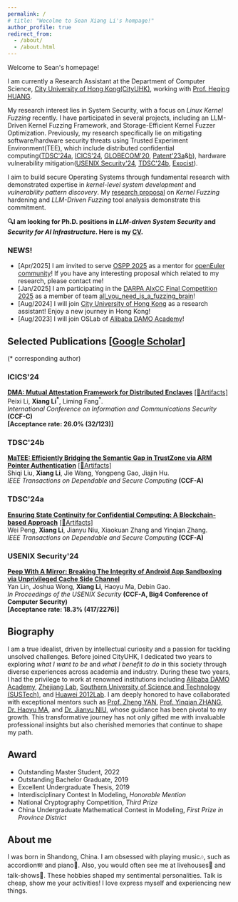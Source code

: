```yaml
---
permalink: /
# title: "Wecolme to Sean Xiang Li's hompage!"
author_profile: true
redirect_from: 
  - /about/
  - /about.html
---
```


Welcome to Sean's homepage!

I am currently a Research Assistant at the Department of Computer Science, [City University of Hong Kong(CityUHK)](https://www.cityu.edu.hk/), working with [Prof. Heqing HUANG](https://www.cs.cityu.edu.hk/~heqhuang).

My research interest lies in System Security, with a focus on _Linux Kernel Fuzzing_ recently. 
I have participated in several projects, including an LLM-Driven Kernel Fuzzing Framework, and Storage-Efficient Kernel Fuzzer Optimization. 
Previously, my research specifically lie on mitigating software/hardware security threats using Trusted Experiment Environment(TEE),
which include distributed confidential computing([TDSC'24a](https://ieeexplore.ieee.org/document/10480251), [ICICS'24](https://link.springer.com/chapter/10.1007/978-981-97-8798-2_8), [GLOBECOM'20](https://ieeexplore.ieee.org/document/9348226), [Patent'23a](https://patents.google.com/patent/CN114826684A/zh)&[b](https://www.patentguru.com/cn/CN114826572B)),
hardware vulnerability mitigation([USENIX Security'24](https://www.usenix.org/conference/usenixsecurity24/presentation/lin-yan), [TDSC'24b](https://ieeexplore.ieee.org/abstract/document/10638181), [Exocist]()). 

I aim to build secure Operating Systems through fundamental research with demonstrated expertise in _kernel-level system development_ and _vulnerability pattern discovery_. My [research proposal](/files/%5B250409%5DResearch_Proposal.pdf) on *Kernel Fuzzing* hardening and *LLM-Driven Fuzzing* tool analysis demonstrate this commitment.

**🔍I am looking for Ph.D. positions in _LLM-driven System Security_ and _Security for AI Infrastructure_. Here is my [CV](/files/%5B250512%5DCV_Xiang_Li.pdf).**

### **NEWS!**
 * [Apr/2025] I am invited to serve [OSPP 2025](https://summer-ospp.ac.cn/) as a mentor for [openEuler community](https://www.openeuler.org/en/)! If you have any interesting proposal which related to my research, please contact me!
 * [Jan/2025] I am participating in the [DARPA AIxCC Final Competition 2025](https://aicyberchallenge.com/) as a member of team [all_you_need_is_a_fuzzing_brain](https://dashboard.aicyberchallenge.com/ascsummary)!
 * [Aug/2024] I will join [City University of Hong Kong](https://www.cityu.edu.hk/) as a research assistant! Enjoy a new journey in Hong Kong!
  * [Aug/2023] I will join OSLab of [Alibaba DAMO Academy](https://damo.alibaba.com/?language=en)!

 <!-- * [Aug/2024] Our work on Semantic Gap attack mitigation for ARM Trustzone is accept at [TDSC](https://ieeexplore.ieee.org/abstract/document/10638181), again! -->
 <!-- * [Jul/2024] Our work on Mutual Attestation for Intel SGX is accepted at [ICICS](https://link.springer.com/chapter/10.1007/978-981-97-8798-2_8)! Congratulations, Peixi! -->
 <!-- * [May/2024] Our paper on Android Cache Side Channel is accepted at [USENIX Security](https://www.usenix.org/conference/usenixsecurity24/presentation/lin-yan)! -->
 <!-- * [Mar/2024] Our work on State Continuity for Confidential Computing is accepted at [TDSC](https://ieeexplore.ieee.org/document/10480251)!  -->

## Selected Publications [[Google Scholar](https://scholar.google.com.hk/citations?hl=zh-CN&user=FKn1rN4AAAAJ)]
(* corresponding author)

### ICICS'24
[**DMA: Mutual Attestation Framework for Distributed Enclaves**](https://link.springer.com/chapter/10.1007/978-981-97-8798-2_8) [[🔗Artifacts]](https://github.com/Seix61/DMA)   
Peixi Li, **Xiang Li<sup>\*</sup>**, Liming Fang<sup>\*</sup>.    
*International Conference on Information and Communications Security* **(CCF-C)**  
**[Acceptance rate: 26.0% (32/123)]**  

### TDSC'24b
[**MaTEE: Efficiently Bridging the Semantic Gap in TrustZone via ARM Pointer Authentication**](https://ieeexplore.ieee.org/abstract/document/10638181) [[🔗Artifacts]](https://github.com/erhade/MaTEE)     
Shiqi Liu, **Xiang Li**, Jie Wang, Yongpeng Gao, Jiajin Hu.  
*IEEE Transactions on Dependable and Secure Computing* **(CCF-A)**  

### TDSC'24a
[**Ensuring State Continuity for Confidential Computing: A Blockchain-based Approach**](https://ieeexplore.ieee.org/document/10480251) [[🔗Artifacts]](https://github.com/pw0rld/Narrator)   
Wei Peng, **Xiang Li**, Jianyu Niu, Xiaokuan Zhang and Yinqian Zhang.  
*IEEE Transactions on Dependable and Secure Computing* **(CCF-A)**  

### USENIX Security'24
[**Peep With A Mirror: Breaking The Integrity of Android App Sandboxing via Unprivileged Cache Side Channel**](https://www.usenix.org/conference/usenixsecurity24/presentation/lin-yan)  
Yan Lin, Joshua Wong, **Xiang Li**, Haoyu Ma, Debin Gao.   
*In Proceedings of the USENIX Security* **(CCF-A, Big4 Conference of Computer Security)**  
**[Acceptance rate: 18.3% (417/2276)]** 

<!-- ### S&P'22
[**BEACON: Directed Grey-Box Fuzzing with Provable Path Pruning**](https://5hadowblad3.github.io/files/Oakland22-Beacon.pdf)  
**Heqing Huang**, Yiyuan Guo, Qingkai Shi, Peisen Yao, Rongxin Wu, Charles Zhang.  
*The 43rd IEEE Symposium on Security and Privacy*.
[[Artifacts]](https://github.com/5hadowblad3/Beacon_artifact)  
🏆 <span style='color: red;'>**Google Research Paper Award**</span>
<!-- **[Acceptance rate: 24.5% (97/396)]** -->
 
## Biography
I am a true idealist, driven by intellectual curiosity and a passion for tackling unsolved challenges. Before joined CityUHK, I dedicated two years to exploring _what I want to be_ and _what I benefit to do_ in this society through diverse experiences across academia and industry. During these two years, I had the privilege to work at renowned institutions including [Alibaba DAMO Academy](https://damo.alibaba.com/?language=en), [Zhejiang Lab](https://en.zhejianglab.com/), [Southern University of Science and Technology (SUSTech)](https://www.sustech.edu.cn/en/), and [Huawei 2012Lab](https://www.huawei.com/cn/). I am deeply honored to have collaborated with exceptional mentors such as [Prof. Zheng YAN](https://web.xidian.edu.cn/yanzheng/en/index.html), [Prof. Yinqian ZHANG](https://yinqian.org/), [Dr. Haoyu MA](https://scholar.google.com/citations?user=9csJTTcAAAAJ&hl=zh-CN), and [Dr. Jianyu NIU](https://jianyu-niu.github.io/), whose guidance has been pivotal to my growth. This transformative journey has not only gifted me with invaluable professional insights but also cherished memories that continue to shape my path.

## Award
  * Outstanding Master Student, 2022
  * Outstanding Bachelor Graduate, 2019
  * Excellent Undergraduate Thesis, 2019
  * Interdisciplinary Contest In Modeling, *Honorable Mention*
  * National Cryptography Competition, *Third Prize*
  * China Undergraduate Mathematical Contest in Modeling, *First Prize in Province District*

## About me
I was born in Shandong, China. I am obsessed with playing music🎶, such as accordion🪗 and piano🎹. Also, you would often see me at livehouses🎤 and talk-shows🤣. These hobbies shaped my sentimental personalities. Talk is cheap, show me your activities! I love express myself and experiencing new things.

